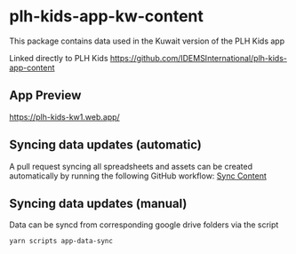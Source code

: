 # plh-kids-app-kw-content
This package contains data used in the Kuwait version of the PLH Kids app

Linked directly to PLH Kids https://github.com/IDEMSInternational/plh-kids-app-content

## App Preview
https://plh-kids-kw1.web.app/

## Syncing data updates (automatic)
A pull request syncing all spreadsheets and assets can be created automatically by running the following GitHub workflow: [Sync Content](https://github.com/IDEMSInternational/plh-kids-app-kw-content/actions/workflows/content-sync.yml)

## Syncing data updates (manual)
Data can be syncd from corresponding google drive folders via the script
```
yarn scripts app-data-sync
```
